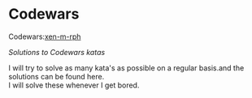 # Codewars
Codewars:[xen-m-rph](https://www.codewars.com/users/xen-m-rph)  

*Solutions to Codewars katas*

I will try to solve as many kata's as possible on a regular basis.and the solutions can be found here.  
I will solve these whenever I get bored.
